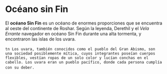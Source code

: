 # Océano sin Fin

El **océano Sin Fin** es un océano de enormes proporciones que se encuentra al oeste del continente de Roshar.
Según la leyenda, Derethil y el _Vela Errante_ navegador en océano Sin Fin durante una alta tormenta, y encontraron las islas de los uvara.

`​`​`tn
Los uvara, también conocidos como el pueblo del Gran Abismo, son una sociedad posiblemente mítica, cuyos integrantes poseían cuerpos flexibles, vestían ropas de un solo color y lucían conchas en el cabello. Los uvara eran un pueblo pacífico, donde cada persona cumplía con su deber.
`​`​`
